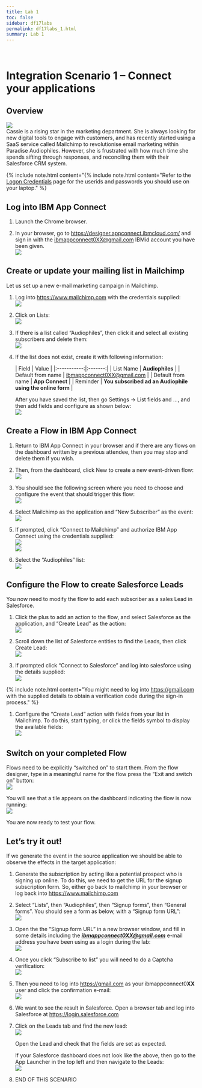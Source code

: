 ```yaml
---
title: Lab 1
toc: false
sidebar: df17labs
permalink: df17labs_1.html
summary: Lab 1
---
```

 
# Integration Scenario 1 – Connect your applications

## Overview
![](./images/df17labs/cassie.png)  
Cassie is a rising star in the marketing department. She is always looking for new digital tools to engage with customers, and has recently started using a SaaS service called Mailchimp to revolutionise email marketing within Paradise Audiophiles. However, she is frustrated with how much time she spends sifting through responses, and reconciling them with their Salesforce CRM system.

{% include note.html content="{% include note.html content="Refer to the [Logon Credentials](http:/df17labs_creds.html) page for the userids and passwords you should use on your laptop." %}

 
## Log into IBM App Connect
1. Launch the Chrome browser. 

1. In your browser, go to <https://designer.appconnect.ibmcloud.com/> and sign in with the ibmappconnect0XX@gmail.com IBMid account you have been given.   
![](./images/df17labs/df1-image0.png)
 

## Create or update your mailing list in Mailchimp
Let us set up a new e-mail marketing campaign in Mailchimp.
1. Log into https://www.mailchimp.com with the credentials supplied:   
![](./images/df17labs/df1-image1.png)
   
1. Click on Lists:   
![](./images/df17labs/df1-image2.png)
 
1. If there is a list called “Audiophiles”, then click it and select all existing subscribers and delete them:   
![](./images/df17labs/df1-image3.png)
 
1. If the list does not exist, create it with following information:

    | Field | Value |
|:-----------:|:-------:|
| List Name |   **Audiophiles** |
| Default from name | ibmappconnect0XX@gmail.com |
| Default from name | **App Connect** |
| Reminder | **You subscribed ad an Audiophile using the online form** |


    After you have saved the list, then go Settings -> List fields and …, and then add fields and configure as shown below:   
![](./images/df17labs/df1-image4.png)

## Create a Flow in IBM App Connect
1. Return to IBM App Connect in your browser and if there are any flows on the dashboard written by a previous attendee, then you may stop and delete them if you wish.
2. Then, from the dashboard, click New to create a new event-driven flow:     
![](./images/df17labs/df1-image5.png)
 
1. You should see the following screen where you need to choose and configure the event that should trigger this flow:   
![](./images/df17labs/df1-image6.png)
 
1. Select Mailchimp as the application and “New Subscriber” as the event:   
![](./images/df17labs/df1-image7.png)
 
1. If prompted, click “Connect to Mailchimp” and authorize IBM App Connect using the credentials supplied:    
![](./images/df17labs/df1-image8.png)    
![](./images/df17labs/df1-image9.png)
 
 
1. Select the “Audiophiles” list:    
![](./images/df17labs/df1-image10.png)
  

## Configure the Flow to create Salesforce Leads
You now need to modify the flow to add each subscriber as a sales Lead in Salesforce.

1. Click the plus to add an action to the flow, and select Salesforce as the application, and “Create Lead” as the action:     
![](./images/df17labs/df1-image11.png)
  
1. Scroll down the list of Salesforce entities to find the Leads, then click Create Lead:   
![](./images/df17labs/df1-image12.png)
 
1. If prompted click “Connect to Salesforce” and log into salesforce using the details supplied:   
![](./images/df17labs/df1-image13.png)
 
 {% include note.html content="You might need to log into https://gmail.com with the supplied details to obtain a verification code during the sign-in process." %}
     
 	
1. Configure the “Create Lead” action with fields from your list in Mailchimp. To do this, start typing, or click the fields symbol to display the available fields:     
![](./images/df17labs/df1-image14.png)
  

## Switch on your completed Flow

Flows need to be explicitly “switched on” to start them. From the flow designer, type in a meaningful name for the flow press the “Exit and switch on” button:   
![](./images/df17labs/df1-image15.png)
 
You will see that a tile appears on the dashboard indicating the flow is now running:    
![](./images/df17labs/df1-image16.png)
 
You are now ready to test your flow.

## Let’s try it out!
If we generate the event in the source application we should be able to observe the effects in the target application:

1. Generate the subscription by acting like a potential prospect who is signing up online. To do this, we need to get the URL for the signup subscription form. So, either go back to mailchimp in your browser or log back into <https://www.mailchimp.com>

1. Select “Lists”, then “Audiophiles”, then “Signup forms”, then “General forms”. You should see a form as below, with a “Signup form URL”:    
![](./images/df17labs/df1-image17.png)
 
1. Open the the “Signup form URL” in a new browser window, and fill in some details including the ***ibmappconnect0XX@gmail.com*** e-mail address you have been using as a login during the lab:    
![](./images/df17labs/df1-image18.png)
 
1. Once you click “Subscribe to list” you will need to do a Captcha verification:    
![](./images/df17labs/df1-image19.png)
 
1. Then you need to log into <https://gmail.com> as your ibmappconnect0**XX** user and click the confirmation e-mail:     
![](./images/df17labs/df1-image20.png)
 
1. We want to see the result in Salesforce. Open a browser tab and log into Salesforce at <https://login.salesforce.com>
1. Click on the Leads tab and find the new lead:    
![](./images/df17labs/df1-image21.png) 

    Open the Lead and check that the fields are set as expected.

    If your Salesforce dashboard does not look like the above, then go to the App Launcher in the top left and then navigate to the Leads:    
    ![](./images/df17labs/df1-image22.png)

 
1. END OF THIS SCENARIO


 
